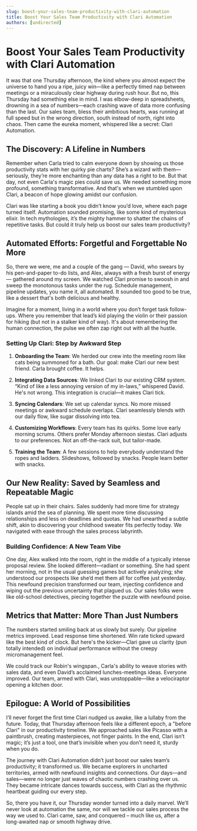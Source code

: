 ```yaml
---
slug: boost-your-sales-team-productivity-with-clari-automation
title: Boost Your Sales Team Productivity with Clari Automation
authors: [undirected]
---
```



# Boost Your Sales Team Productivity with Clari Automation

It was that one Thursday afternoon, the kind where you almost expect the universe to hand you a ripe, juicy win—like a perfectly timed nap between meetings or a miraculously clear highway during rush hour. But no, this Thursday had something else in mind. I was elbow-deep in spreadsheets, drowning in a sea of numbers—each crashing wave of data more confusing than the last. Our sales team, bless their ambitious hearts, was running at full speed but in the wrong direction, south instead of north, right into chaos. Then came the eureka moment, whispered like a secret: Clari Automation.

## The Discovery: A Lifeline in Numbers

Remember when Carla tried to calm everyone down by showing us those productivity stats with her quirky pie charts? She’s a wizard with them—seriously, they’re more enchanting than any data has a right to be. But that day, not even Carla's magic pies could save us. We needed something more profound, something transformative. And that's when we stumbled upon Clari, a beacon of hope glowing amidst our confusion.

Clari was like starting a book you didn’t know you’d love, where each page turned itself. Automation sounded promising, like some kind of mysterious elixir. In tech mythologies, it’s the mighty hammer to shatter the chains of repetitive tasks. But could it truly help us boost our sales team productivity?

## Automated Efforts: Forgetful and Forgettable No More

So, there we were, me and a couple of the gang — David, who swears by his pen-and-paper to-do lists, and Alex, always with a fresh burst of energy — gathered around my screen. We watched Clari promise to swoosh in and sweep the monotonous tasks under the rug. Schedule management, pipeline updates, you name it, all automated. It sounded too good to be true, like a dessert that's both delicious and healthy.

Imagine for a moment, living in a world where you don’t forget task follow-ups. Where you remember that lead’s kid playing the violin or their passion for hiking (but not in a stalker kind of way). It's about remembering the human connection, the pulse we often zap right out with all the hustle.

### Setting Up Clari: Step by Awkward Step 

1. **Onboarding the Team**: We herded our crew into the meeting room like cats being summoned for a bath. Our goal: make Clari our new best friend. Carla brought coffee. It helps.

2. **Integrating Data Sources**: We linked Clari to our existing CRM system. “Kind of like a less annoying version of my in-laws,” whispered David. He's not wrong. This integration is crucial—it makes Clari tick. 

3. **Syncing Calendars**: We set up calendar syncs. No more missed meetings or awkward schedule overlaps. Clari seamlessly blends with our daily flow, like sugar dissolving into tea. 

4. **Customizing Workflows**: Every team has its quirks. Some love early morning scrums. Others prefer Monday afternoon siestas. Clari adjusts to our preferences. Not an off-the-rack suit, but tailor-made.

5. **Training the Team**: A few sessions to help everybody understand the ropes and ladders. Slideshows, followed by snacks. People learn better with snacks. 

## Our New Reality: Saved by Seamless and Repeatable Magic

People sat up in their chairs. Sales suddenly had more time for strategy islands amid the sea of planning. We spent more time discussing relationships and less on deadlines and quotas. We had unearthed a subtle shift, akin to discovering your childhood sweater fits perfectly today. We navigated with ease through the sales process labyrinth.

### Building Confidence: A New Team Vibe

One day, Alex walked into the room, right in the middle of a typically intense proposal review. She looked different—radiant or something. She had spent her morning, not in the usual guessing games but actively analyzing; she understood our prospects like she’d met them all for coffee just yesterday. This newfound precision transformed our team, injecting confidence and wiping out the previous uncertainty that plagued us. Our sales folks were like old-school detectives, piecing together the puzzle with newfound poise.

## Metrics that Matter: More Than Just Numbers

The numbers started smiling back at us slowly but surely. Our pipeline metrics improved. Lead response time shortened. Win rate ticked upward like the best kind of clock. But here's the kicker—Clari gave us clarity (pun totally intended) on individual performance without the creepy micromanagement feel. 

We could track our Robin's wingspan., Carla's ability to weave stories with sales data, and even David’s acclaimed lunches-meetings ideas. Everyone improved. Our team, armed with Clari, was unstoppable—like a velociraptor opening a kitchen door.

## Epilogue: A World of Possibilities

I’ll never forget the first time Clari nudged us awake, like a lullaby from the future. Today, that Thursday afternoon feels like a different epoch, a "before Clari" in our productivity timeline. We approached sales like Picasso with a paintbrush, creating masterpieces, not finger paints. In the end, Clari isn’t magic; it’s just a tool, one that’s invisible when you don’t need it, sturdy when you do.

The journey with Clari Automation didn’t just boost our sales team’s productivity; it transformed us. We became explorers in uncharted territories, armed with newfound insights and connections. Our days—and sales—were no longer just waves of chaotic numbers crashing over us. They became intricate dances towards success, with Clari as the rhythmic heartbeat guiding our every step.

So, there you have it, our Thursday wonder turned into a daily marvel. We’ll never look at automation the same, nor will we tackle our sales process the way we used to. Clari came, saw, and conquered – much like us, after a long-awaited nap or smooth highway drive.
